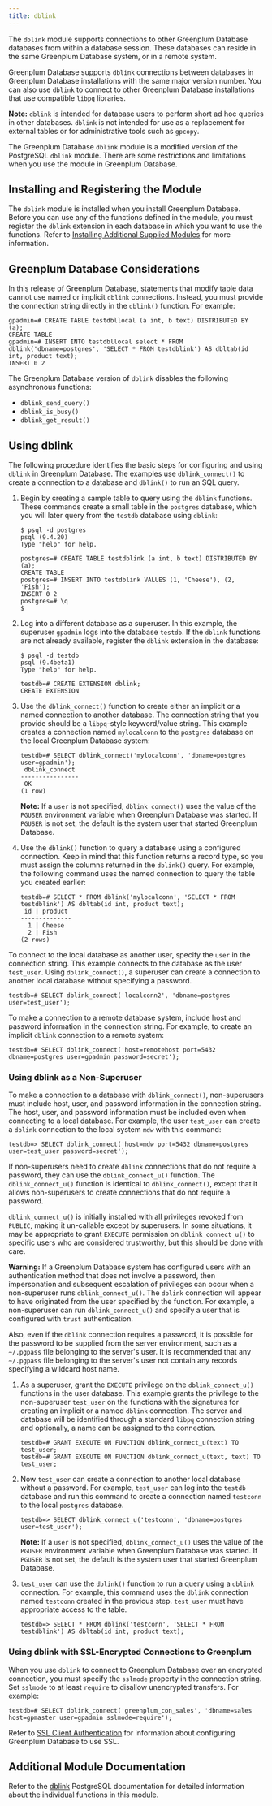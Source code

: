 ```yaml
---
title: dblink 
---
```


The `dblink` module supports connections to other Greenplum Database databases from within a database session. These databases can reside in the same Greenplum Database system, or in a remote system.

Greenplum Database supports `dblink` connections between databases in Greenplum Database installations with the same major version number. You can also use `dblink` to connect to other Greenplum Database installations that use compatible `libpq` libraries.

**Note:** `dblink` is intended for database users to perform short ad hoc queries in other databases. `dblink` is not intended for use as a replacement for external tables or for administrative tools such as `gpcopy`.

The Greenplum Database `dblink` module is a modified version of the PostgreSQL `dblink` module. There are some restrictions and limitations when you use the module in Greenplum Database.

## <a id="topic_reg"></a>Installing and Registering the Module 

The `dblink` module is installed when you install Greenplum Database. Before you can use any of the functions defined in the module, you must register the `dblink` extension in each database in which you want to use the functions. Refer to [Installing Additional Supplied Modules](../../install_guide/install_modules.html) for more information.

## <a id="topic_mpp"></a>Greenplum Database Considerations 

In this release of Greenplum Database, statements that modify table data cannot use named or implicit `dblink` connections. Instead, you must provide the connection string directly in the `dblink()` function. For example:

```
gpadmin=# CREATE TABLE testdbllocal (a int, b text) DISTRIBUTED BY (a);
CREATE TABLE
gpadmin=# INSERT INTO testdbllocal select * FROM dblink('dbname=postgres', 'SELECT * FROM testdblink') AS dbltab(id int, product text);
INSERT 0 2
```

The Greenplum Database version of `dblink` disables the following asynchronous functions:

-   `dblink_send_query()`
-   `dblink_is_busy()`
-   `dblink_get_result()`

## <a id="topic_using"></a>Using dblink 

The following procedure identifies the basic steps for configuring and using `dblink` in Greenplum Database. The examples use `dblink_connect()` to create a connection to a database and `dblink()` to run an SQL query.

1.  Begin by creating a sample table to query using the `dblink` functions. These commands create a small table in the `postgres` database, which you will later query from the `testdb` database using `dblink`:

    ```
    $ psql -d postgres
    psql (9.4.20)
    Type "help" for help.
    
    postgres=# CREATE TABLE testdblink (a int, b text) DISTRIBUTED BY (a);
    CREATE TABLE
    postgres=# INSERT INTO testdblink VALUES (1, 'Cheese'), (2, 'Fish');
    INSERT 0 2
    postgres=# \q
    $
    ```

2.  Log into a different database as a superuser. In this example, the superuser `gpadmin` logs into the database `testdb`. If the `dblink` functions are not already available, register the `dblink` extension in the database:

    ```
    $ psql -d testdb
    psql (9.4beta1)
    Type "help" for help.
    
    testdb=# CREATE EXTENSION dblink;
    CREATE EXTENSION
    ```

3.  Use the `dblink_connect()` function to create either an implicit or a named connection to another database. The connection string that you provide should be a `libpq`-style keyword/value string. This example creates a connection named `mylocalconn` to the `postgres` database on the local Greenplum Database system:

    ```
    testdb=# SELECT dblink_connect('mylocalconn', 'dbname=postgres user=gpadmin');
     dblink_connect
    ----------------
     OK
    (1 row)
    ```

    **Note:** If a `user` is not specified, `dblink_connect()` uses the value of the `PGUSER` environment variable when Greenplum Database was started. If `PGUSER` is not set, the default is the system user that started Greenplum Database.

4.  Use the `dblink()` function to query a database using a configured connection. Keep in mind that this function returns a record type, so you must assign the columns returned in the `dblink()` query. For example, the following command uses the named connection to query the table you created earlier:

    ```
    testdb=# SELECT * FROM dblink('mylocalconn', 'SELECT * FROM testdblink') AS dbltab(id int, product text);
     id | product
    ----+---------
      1 | Cheese
      2 | Fish
    (2 rows)
    ```


To connect to the local database as another user, specify the `user` in the connection string. This example connects to the database as the user `test_user`. Using `dblink_connect()`, a superuser can create a connection to another local database without specifying a password.

```
testdb=# SELECT dblink_connect('localconn2', 'dbname=postgres user=test_user');
```

To make a connection to a remote database system, include host and password information in the connection string. For example, to create an implicit `dblink` connection to a remote system:

```
testdb=# SELECT dblink_connect('host=remotehost port=5432 dbname=postgres user=gpadmin password=secret');
```

### <a id="dblink_u"></a>Using dblink as a Non-Superuser 

To make a connection to a database with `dblink_connect()`, non-superusers must include host, user, and password information in the connection string. The host, user, and password information must be included even when connecting to a local database. For example, the user `test_user` can create a `dblink` connection to the local system `mdw` with this command:

```
testdb=> SELECT dblink_connect('host=mdw port=5432 dbname=postgres user=test_user password=secret');
```

If non-superusers need to create `dblink` connections that do not require a password, they can use the `dblink_connect_u()` function. The `dblink_connect_u()` function is identical to `dblink_connect()`, except that it allows non-superusers to create connections that do not require a password.

`dblink_connect_u()` is initially installed with all privileges revoked from `PUBLIC`, making it un-callable except by superusers. In some situations, it may be appropriate to grant `EXECUTE` permission on `dblink_connect_u()` to specific users who are considered trustworthy, but this should be done with care.

**Warning:** If a Greenplum Database system has configured users with an authentication method that does not involve a password, then impersonation and subsequent escalation of privileges can occur when a non-superuser runs `dblink_connect_u()`. The `dblink` connection will appear to have originated from the user specified by the function. For example, a non-superuser can run `dblink_connect_u()` and specify a user that is configured with `trust` authentication.

Also, even if the `dblink` connection requires a password, it is possible for the password to be supplied from the server environment, such as a `~/.pgpass` file belonging to the server's user. It is recommended that any `~/.pgpass` file belonging to the server's user not contain any records specifying a wildcard host name.

1.  As a superuser, grant the `EXECUTE` privilege on the `dblink_connect_u()` functions in the user database. This example grants the privilege to the non-superuser `test_user` on the functions with the signatures for creating an implicit or a named `dblink` connection. The server and database will be identified through a standard `libpq` connection string and optionally, a name can be assigned to the connection.

    ```
    testdb=# GRANT EXECUTE ON FUNCTION dblink_connect_u(text) TO test_user;
    testdb=# GRANT EXECUTE ON FUNCTION dblink_connect_u(text, text) TO test_user;
    ```

2.  Now `test_user` can create a connection to another local database without a password. For example, `test_user` can log into the `testdb` database and run this command to create a connection named `testconn` to the local `postgres` database.

    ```
    testdb=> SELECT dblink_connect_u('testconn', 'dbname=postgres user=test_user');
    ```

    **Note:** If a `user` is not specified, `dblink_connect_u()` uses the value of the `PGUSER` environment variable when Greenplum Database was started. If `PGUSER` is not set, the default is the system user that started Greenplum Database.

3.  `test_user` can use the `dblink()` function to run a query using a `dblink` connection. For example, this command uses the `dblink` connection named `testconn` created in the previous step. `test_user` must have appropriate access to the table.

    ```
    testdb=> SELECT * FROM dblink('testconn', 'SELECT * FROM testdblink') AS dbltab(id int, product text);
    ```


### <a id="dblink_ssl"></a>Using dblink with SSL-Encrypted Connections to Greenplum 

When you use `dblink` to connect to Greenplum Database over an encrypted connection, you must specify the `sslmode` property in the connection string. Set `sslmode` to at least `require` to disallow unencrypted transfers. For example:

```
testdb=# SELECT dblink_connect('greenplum_con_sales', 'dbname=sales host=gpmaster user=gpadmin sslmode=require');
```

Refer to [SSL Client Authentication](../../security-guide/topics/Authenticate.html#ssl_postgresql) for information about configuring Greenplum Database to use SSL.

## <a id="topic_info"></a>Additional Module Documentation 

Refer to the [dblink](https://www.postgresql.org/docs/9.4/dblink.html) PostgreSQL documentation for detailed information about the individual functions in this module.

